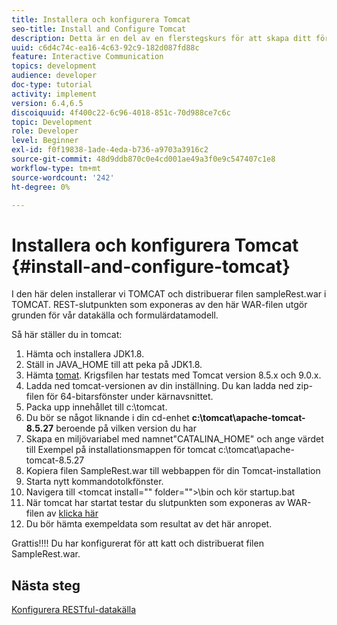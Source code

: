 ```yaml
---
title: Installera och konfigurera Tomcat
seo-title: Install and Configure Tomcat
description: Detta är en del av en flerstegskurs för att skapa ditt första interaktiva kommunikationsdokument. I det här avsnittet kommer vi att installera TOMCAT och distribuera filen sampleRest.war i TOMCAT.
uuid: c6d4c74c-ea16-4c63-92c9-182d087fd88c
feature: Interactive Communication
topics: development
audience: developer
doc-type: tutorial
activity: implement
version: 6.4,6.5
discoiquuid: 4f400c22-6c96-4018-851c-70d988ce7c6c
topic: Development
role: Developer
level: Beginner
exl-id: f0f19838-1ade-4eda-b736-a9703a3916c2
source-git-commit: 48d9ddb870c0e4cd001ae49a3f0e9c547407c1e8
workflow-type: tm+mt
source-wordcount: '242'
ht-degree: 0%

---
```


# Installera och konfigurera Tomcat {#install-and-configure-tomcat}

I den här delen installerar vi TOMCAT och distribuerar filen sampleRest.war i TOMCAT. REST-slutpunkten som exponeras av den här WAR-filen utgör grunden för vår datakälla och formulärdatamodell.

Så här ställer du in tomcat:

1. Hämta och installera JDK1.8.
2. Ställ in JAVA_HOME till att peka på JDK1.8.
3. Hämta [tomat](https://tomcat.apache.org/). Krigsfilen har testats med Tomcat version 8.5.x och 9.0.x.
4. Ladda ned tomcat-versionen av din inställning. Du kan ladda ned zip-filen för 64-bitarsfönster under kärnavsnittet.
5. Packa upp innehållet till c:\tomcat.
6. Du bör se något liknande i din cd-enhet **c:\tomcat\apache-tomcat-8.5.27** beroende på vilken version du har
7. Skapa en miljövariabel med namnet&quot;CATALINA_HOME&quot; och ange värdet till Exempel på installationsmappen för tomcat c:\tomcat\apache- tomcat-8.5.27
8. Kopiera filen SampleRest.war till webbappen för din Tomcat-installation
9. Starta nytt kommandotolkfönster.
10. Navigera till &lt;tomcat install=&quot;&quot; folder=&quot;&quot;>\bin och kör startup.bat
11. När tomcat har startat testar du slutpunkten som exponeras av WAR-filen av [klicka här](http://localhost:8080/SampleRest/webapi/getStatement/9586)
12. Du bör hämta exempeldata som resultat av det här anropet.

Grattis!!!! Du har konfigurerat för att katt och distribuerat filen SampleRest.war.

## Nästa steg

[Konfigurera RESTful-datakälla](./parttwo.md)
